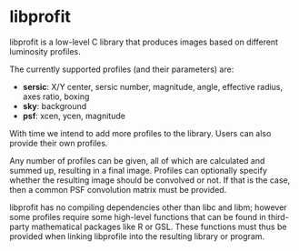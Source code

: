 # libprofit

libprofit is a low-level C library that produces images based on different luminosity profiles.

The currently supported profiles (and their parameters) are:

 * **sersic**: X/Y center, sersic number, magnitude, angle, effective radius, axes ratio, boxing
 * **sky**: background
 * **psf**: xcen, ycen, magnitude

With time we intend to add more profiles to the library. Users can also provide their own profiles.

Any number of profiles can be given, all of which are calculated and summed up, resulting in a final image.
Profiles can optionally specify whether the resulting image should be convolved or not.
If that is the case, then a common PSF convolution matrix must be provided.

libprofit has no compiling dependencies other than libc and libm;
however some profiles require some high-level functions that can be found in third-party mathematical packages like R or GSL.
These functions must thus be provided when linking libprofile into the resulting library or program.

